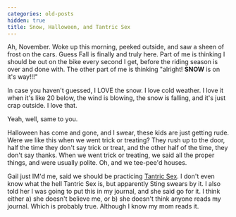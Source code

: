 ```yaml
---
categories: old-posts
hidden: true
title: Snow, Halloween, and Tantric Sex
---
```


Ah, November. Woke up this morning, peeked outside, and saw a sheen of frost on the cars. Guess Fall is finally and truly here. Part of me is thinking I should be out on the bike every second I get, before the riding season is over and done with. The other part of me is thinking "alright! <b>SNOW</b> is on it's way!!!"
<!--more-->
In case you haven't guessed, I LOVE the snow. I love cold weather. I love it when it's like 20 below, the wind is blowing, the snow is falling, and it's just crap outside. I love that.

Yeah, well, same to you.

Halloween has come and gone, and I swear, these kids are just getting rude. Were we like this when we went trick or treating? They rush up to the door, half the time they don't say trick or treat, and the other half of the time, they don't say thanks. When we went trick or treating, we said all the proper things, and were usually polite. Oh, and we tee-pee'd houses.

Gail just IM'd me, said we should be practicing [Tantric Sex](http://www.tantra.org/). I don't even know what the hell Tantric Sex is, but apparently Sting swears by it. I also told her I was going to put this in my journal, and she said go for it. I think either a) she doesn't believe me, or b) she doesn't think anyone reads my journal. Which is probably true. Although I know my mom reads it.

